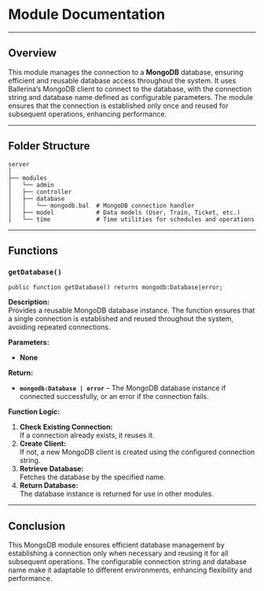 # Module Documentation

---

## Overview  
This module manages the connection to a **MongoDB** database, ensuring efficient and reusable database access throughout the system. It uses Ballerina’s MongoDB client to connect to the database, with the connection string and database name defined as configurable parameters. The module ensures that the connection is established only once and reused for subsequent operations, enhancing performance.

---

## Folder Structure  
```
server
│
├── modules
│   └── admin
│   ├── controller   
│   ├── database
│   │   └── mongodb.bal  # MongoDB connection handler
│   ├── model            # Data models (User, Train, Ticket, etc.)
│   └── time             # Time utilities for schedules and operations
```

---

## Functions  

### `getDatabase()`  
```ballerina
public function getDatabase() returns mongodb:Database|error;
```
**Description:**  
Provides a reusable MongoDB database instance. The function ensures that a single connection is established and reused throughout the system, avoiding repeated connections.

**Parameters:**  
- **None**

**Return:**  
- **`mongodb:Database | error`** – The MongoDB database instance if connected successfully, or an error if the connection fails.

**Function Logic:**
1. **Check Existing Connection:**  
   If a connection already exists, it reuses it.
2. **Create Client:**  
   If not, a new MongoDB client is created using the configured connection string.
3. **Retrieve Database:**  
   Fetches the database by the specified name.
4. **Return Database:**  
   The database instance is returned for use in other modules.

---

## Conclusion  
This MongoDB module ensures efficient database management by establishing a connection only when necessary and reusing it for all subsequent operations. The configurable connection string and database name make it adaptable to different environments, enhancing flexibility and performance.